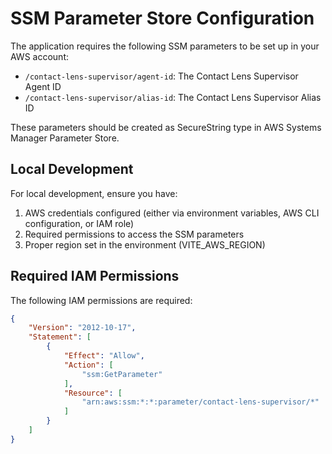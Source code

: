 # SSM Parameter Store Configuration

The application requires the following SSM parameters to be set up in your AWS account:

- `/contact-lens-supervisor/agent-id`: The Contact Lens Supervisor Agent ID
- `/contact-lens-supervisor/alias-id`: The Contact Lens Supervisor Alias ID

These parameters should be created as SecureString type in AWS Systems Manager Parameter Store.

## Local Development

For local development, ensure you have:

1. AWS credentials configured (either via environment variables, AWS CLI configuration, or IAM role)
2. Required permissions to access the SSM parameters
3. Proper region set in the environment (VITE_AWS_REGION)

## Required IAM Permissions

The following IAM permissions are required:

```json
{
    "Version": "2012-10-17",
    "Statement": [
        {
            "Effect": "Allow",
            "Action": [
                "ssm:GetParameter"
            ],
            "Resource": [
                "arn:aws:ssm:*:*:parameter/contact-lens-supervisor/*"
            ]
        }
    ]
}
```